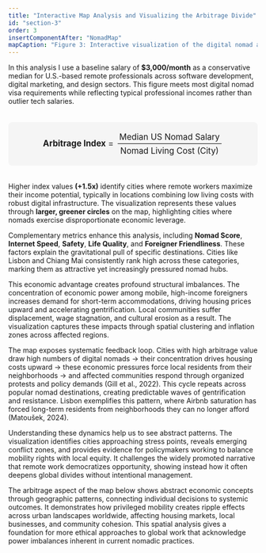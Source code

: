 ```yaml
---
title: "Interactive Map Analysis and Visualizing the Arbitrage Divide"
id: "section-3"
order: 3
insertComponentAfter: "NomadMap"
mapCaption: "Figure 3: Interactive visualization of the digital nomad arbitrage index across global cities. Larger, greener circles indicate higher arbitrage potential for remote workers."
---
```



In this analysis I use a baseline salary of **$3,000/month** as a conservative median for U.S.-based remote professionals across software development, digital marketing, and design sectors. This figure meets most digital nomad visa requirements while reflecting typical professional incomes rather than outlier tech salaries.

<div class="math-formula">
  <strong>Arbitrage Index</strong> = <div class="fraction"><span class="numerator">Median US Nomad Salary</span><span class="denominator">Nomad Living Cost (City)</span></div>
</div>

<style>
.math-formula {
  text-align: center;
  font-size: 1.2em;
  margin: 2em 0;
  padding: 1em;
  background: #f5f5f5;
  border-radius: 8px;
}
.fraction {
  display: inline-block;
  vertical-align: middle;
  text-align: center;
  margin: 0 0.2em;
}
.numerator {
  display: block;
  padding: 0.2em;
  border-bottom: 1px solid black;
}
.denominator {
  display: block;
  padding: 0.2em;
}
</style>

Higher index values **(+1.5x)** identify cities where remote workers maximize their income potential, typically in locations combining low living costs with robust digital infrastructure. The visualization represents these values through **larger, greener circles** on the map, highlighting cities where nomads exercise disproportionate economic leverage.

Complementary metrics enhance this analysis, including **Nomad Score**, **Internet Speed**, **Safety**, **Life Quality**, and **Foreigner Friendliness**. These factors explain the gravitational pull of specific destinations. Cities like Lisbon and Chiang Mai consistently rank high across these categories, marking them as attractive yet increasingly pressured nomad hubs.

This economic advantage creates profound structural imbalances. The concentration of economic power among mobile, high-income foreigners increases demand for short-term accommodations, driving housing prices upward and accelerating gentrification. Local communities suffer displacement, wage stagnation, and cultural erosion as a result. The visualization captures these impacts through spatial clustering and inflation zones across affected regions.

The map exposes systematic feedback loop. Cities with high arbitrage value draw high numbers of digital nomads -> their concentration drives housing costs upward -> these economic pressures force local residents from their neighborhoods -> and affected communities respond through organized protests and policy demands (Gill et al., 2022). This cycle repeats across popular nomad destinations, creating predictable waves of gentrification and resistance. Lisbon exemplifies this pattern, where Airbnb saturation has forced long-term residents from neighborhoods they can no longer afford (Matoušek, 2024).

Understanding these dynamics help us to see abstract patterns. The visualization identifies cities approaching stress points, reveals emerging conflict zones, and provides evidence for policymakers working to balance mobility rights with local equity. It challenges the widely promoted narrative that remote work democratizes opportunity, showing instead how it often deepens global divides without intentional management.

The arbitrage aspect of the map below shows abstract economic concepts through geographic patterns, connecting individual decisions to systemic outcomes. It demonstrates how privileged mobility creates ripple effects across urban landscapes worldwide, affecting housing markets, local businesses, and community cohesion. This spatial analysis gives a foundation for more ethical approaches to global work that acknowledge power imbalances inherent in current nomadic practices.